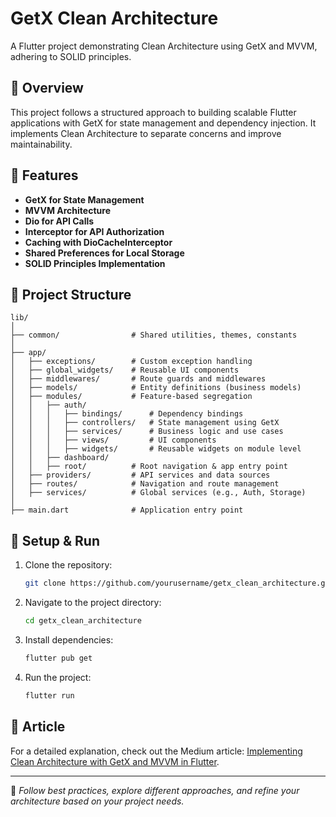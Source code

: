 # GetX Clean Architecture

A Flutter project demonstrating Clean Architecture using GetX and MVVM, adhering to SOLID principles.

## 📌 Overview
This project follows a structured approach to building scalable Flutter applications with GetX for state management and dependency injection. It implements Clean Architecture to separate concerns and improve maintainability.

## 🚀 Features
- **GetX for State Management**
- **MVVM Architecture**
- **Dio for API Calls**
- **Interceptor for API Authorization**
- **Caching with DioCacheInterceptor**
- **Shared Preferences for Local Storage**
- **SOLID Principles Implementation**

## 📂 Project Structure
```
lib/
│
├── common/                # Shared utilities, themes, constants
│
├── app/                  
│   ├── exceptions/        # Custom exception handling
│   ├── global_widgets/    # Reusable UI components
│   ├── middlewares/       # Route guards and middlewares
│   ├── models/            # Entity definitions (business models)
│   ├── modules/           # Feature-based segregation 
│   │   ├── auth/          
│   │   │   ├── bindings/      # Dependency bindings
│   │   │   ├── controllers/   # State management using GetX
│   │   │   ├── services/      # Business logic and use cases
│   │   │   ├── views/         # UI components
│   │   │   ├── widgets/       # Reusable widgets on module level
│   │   ├── dashboard/        
│   │   ├── root/          # Root navigation & app entry point
│   ├── providers/         # API services and data sources
│   ├── routes/            # Navigation and route management
│   ├── services/          # Global services (e.g., Auth, Storage)
│
├── main.dart              # Application entry point
```

## 🔧 Setup & Run
1. Clone the repository:
   ```sh
   git clone https://github.com/yourusername/getx_clean_architecture.git
   ```
2. Navigate to the project directory:
   ```sh
   cd getx_clean_architecture
   ```
3. Install dependencies:
   ```sh
   flutter pub get
   ```
4. Run the project:
   ```sh
   flutter run
   ```

## 📝 Article
For a detailed explanation, check out the Medium article: [Implementing Clean Architecture with GetX and MVVM in Flutter](#).

---

🔹 *Follow best practices, explore different approaches, and refine your architecture based on your project needs.*

